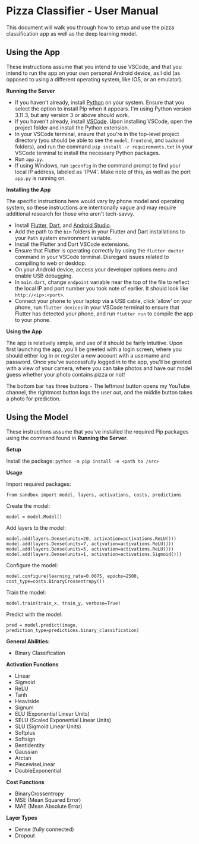 # Pizza Classifier - User Manual

This document will walk you through how to setup and use the pizza classification app as well as the deep learning model.

## Using the App
These instructions assume that you intend to use VSCode, and that you intend to run the app on your own personal Android device, as I did (as opposed to using a different operating system, like IOS, or an emulator).

**Running the Server**

- If you haven't already, install [Python]( https://www.python.org/downloads/) on your system. Ensure that you select the option to install Pip when it appears. I'm using Python version 3.11.3, but any version 3 or above should work.
- If you haven't already, install [VSCode](https://code.visualstudio.com/download). Upon installing VSCode, open the project folder and install the Python extension.
- In your VSCode terminal, ensure that you're in the top-level project directory (you should be able to see the `model`, `frontend`, and `backend` folders), and run the command `pip install -r requirements.txt` in your VSCode terminal to install the necessary Python packages.
- Run `app.py`.
- If using Windows, run `ipconfig` in the command prompt to find your local IP address, labeled as 'IPV4'. Make note of this, as well as the port `app.py` is running on.

**Installing the App**

The specific instructions here would vary by phone model and operating system, so these instructions are intentionally vague and may require additional research for those who aren't tech-savvy.

- Install [Flutter](https://docs.flutter.dev/get-started/install), [Dart](https://docs.flutter.dev/get-started/install), and [Android Studio](https://developer.android.com/studio).
- Add the path to the `bin` folders in your Flutter and Dart installations to your `Path` system environment variable.
- Install the Flutter and Dart VSCode extensions.
- Ensure that Flutter is operating correctly by using the `flutter doctor` command in your VSCode terminal. Disregard issues related to compiling to web or desktop.
- On your Android device, access your developer options menu and enable USB debugging.
- In `main.dart`, change `endpoint` variable near the top of the file to reflect the local IP and port number you took note of earlier. It should look like `http://<ip>:<port>`.
- Connect your phone to your laptop via a USB cable, click 'allow' on your phone, run `flutter devices` in your VSCode terminal to ensure that Flutter has detected your phone, and run `flutter run` to compile the app to your phone.

**Using the App**

The app is relatively simple, and use of it should be fairly intuitive. Upon first launching the app, you'll be greeted with a login screen, where you should either log in or register a new account with a username and password. Once you've successfully logged in to the app, you'll be greeted with a view of your camera, where you can take photos and have our model guess whether your photo contains pizza or not!

The bottom bar has three buttons - The leftmost button opens my YouTube channel, the rightmost button logs the user out, and the middle button takes a photo for prediction.

## Using the Model

These instructions assume that you've installed the required Pip packages using the command found in **Running the Server**.

**Setup**

Install the package: `python -m pip install -e <path to /src>`

**Usage**

Import required packages:
```{python}
from sandbox import model, layers, activations, costs, predictions
```

Create the model:
```{python}
model = model.Model()
```

Add layers to the model:
```{python}
model.add(layers.Dense(units=20, activation=activations.ReLU()))
model.add(layers.Dense(units=7, activation=activations.ReLU()))
model.add(layers.Dense(units=5, activation=activations.ReLU()))
model.add(layers.Dense(units=1, activation=activations.Sigmoid()))
```

Configure the model:
```{python}
model.configure(learning_rate=0.0075, epochs=2500, cost_type=costs.BinaryCrossentropy())
```

Train the model:
```{python}
model.train(train_x, train_y, verbose=True)
```

Predict with the model:
```{python}
pred = model.predict(image, prediction_type=predictions.binary_classification)
```

**General Abilities:**
- Binary Classification

**Activation Functions**
- Linear
- Sigmoid
- ReLU
- Tanh
- Heaviside
- Signum
- ELU (Exponential Linear Units)
- SELU (Scaled Exponential Linear Units)
- SLU (Sigmoid Linear Units)
- Softplus
- Softsign
- BentIdentity
- Gaussian
- Arctan
- PiecewiseLinear
- DoubleExponential

**Cost Functions**
- BinaryCrossentropy
- MSE (Mean Squared Error)
- MAE (Mean Absolute Error)

**Layer Types**
- Dense (fully connected)
- Dropout
